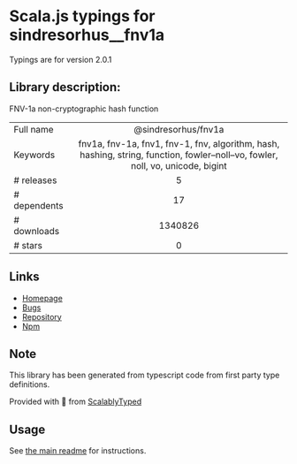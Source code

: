 
# Scala.js typings for sindresorhus__fnv1a

Typings are for version 2.0.1

## Library description:
FNV-1a non-cryptographic hash function

|                    |                 |
| ------------------ | :-------------: |
| Full name          | @sindresorhus/fnv1a |
| Keywords           | fnv1a, fnv-1a, fnv1, fnv-1, fnv, algorithm, hash, hashing, string, function, fowler–noll–vo, fowler, noll, vo, unicode, bigint |
| # releases         | 5 |
| # dependents       | 17 |
| # downloads        | 1340826 |
| # stars            | 0 |

## Links
- [Homepage](https://github.com/sindresorhus/fnv1a#readme)
- [Bugs](https://github.com/sindresorhus/fnv1a/issues)
- [Repository](https://github.com/sindresorhus/fnv1a)
- [Npm](https://www.npmjs.com/package/%40sindresorhus%2Ffnv1a)
    


## Note
This library has been generated from typescript code from first party type definitions.

Provided with :purple_heart: from [ScalablyTyped](https://github.com/oyvindberg/ScalablyTyped)

## Usage
See [the main readme](../../readme.md) for instructions.


